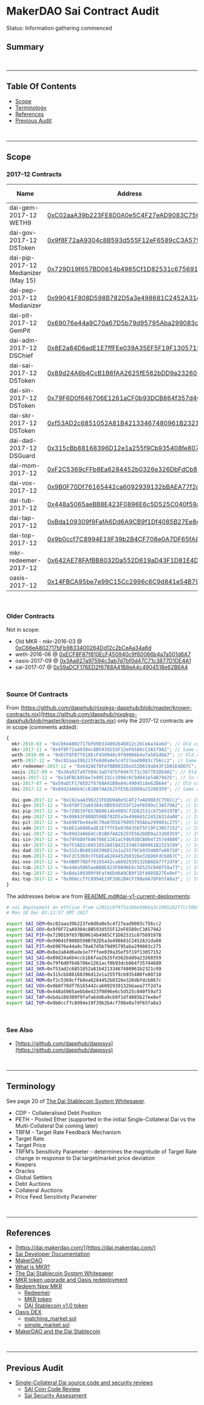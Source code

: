 # MakerDAO Sai Contract Audit

Status: Information gathering commenced

## Summary

<br />

<hr />

## Table Of Contents

* [Scope](#scope)
* [Terminology](#terminology)
* [References](#references)
* [Previous Audit](#previous-audit)

<br />

<hr />

## Scope

### 2017-12 Contracts

Name | Address | Code <br /> JS | Notes
--- | --- | --- | ---
dai-gem-2017-12<br />WETH9 | [0xC02aaA39b223FE8D0A0e5C4F27eAD9083C756Cc2](https://etherscan.io/address/0xC02aaA39b223FE8D0A0e5C4F27eAD9083C756Cc2#code) | [WETH9Gem.sol](deployed-contracts/WETH9Gem-0xC02aaA39b223FE8D0A0e5C4F27eAD9083C756Cc2.sol) <br /> [WETH9Gem.js](deployed-contracts/WETH9Gem-0xC02aaA39b223FE8D0A0e5C4F27eAD9083C756Cc2.js) |
dai-gov-2017-12<br />DSToken | [0x9f8F72aA9304c8B593d555F12eF6589cC3A579A2](https://etherscan.io/address/0x9f8F72aA9304c8B593d555F12eF6589cC3A579A2#code) | [DSTokenGov.sol](deployed-contracts/DSTokenGov-0x9f8F72aA9304c8B593d555F12eF6589cC3A579A2.sol) <br /> [DSTokenGov.js](deployed-contracts/DSTokenGov-0x9f8F72aA9304c8B593d555F12eF6589cC3A579A2.js) |
dai-pip-2017-12<br />Medianizer (May 15) | [0x729D19f657BD0614b4985Cf1D82531c67569197B](https://etherscan.io/address/0x729D19f657BD0614b4985Cf1D82531c67569197B#code) | [MedianizerPip.sol](deployed-contracts/MedianizerPip-0x729D19f657BD0614b4985Cf1D82531c67569197B.sol) <br /> [MedianizerPip.js](deployed-contracts/MedianizerPip-0x729D19f657BD0614b4985Cf1D82531c67569197B.js) |
dai-pep-2017-12<br />Medianizer | [0x99041F808D598B782D5a3e498681C2452A31da08](https://etherscan.io/address/0x99041F808D598B782D5a3e498681C2452A31da08#code) | [MedianizerPep.sol](deployed-contracts/MedianizerPep-0x99041F808D598B782D5a3e498681C2452A31da08.sol) <br /> [MedianizerPep.js](deployed-contracts/MedianizerPep-0x99041F808D598B782D5a3e498681C2452A31da08.js) |
dai-pit-2017-12<br />GemPit | [0x69076e44a9C70a67D5b79d95795Aba299083c275](https://etherscan.io/address/0x69076e44a9C70a67D5b79d95795Aba299083c275#code) | [GemPit.sol](deployed-contracts/GemPit-0x69076e44a9C70a67D5b79d95795Aba299083c275.sol) <br /> [GemPit.js](deployed-contracts/GemPit-0x69076e44a9C70a67D5b79d95795Aba299083c275.js) |
dai-adm-2017-12<br />DSChief | [0x8E2a84D6adE1E7ffFEe039A35EF5F19F13057152](https://etherscan.io/address/0x8E2a84D6adE1E7ffFEe039A35EF5F19F13057152#code) | [DSChiefAdm.sol](deployed-contracts/DSChiefAdm-0x8E2a84D6adE1E7ffFEe039A35EF5F19F13057152.sol) <br /> [DSChiefAdm.js](deployed-contracts/DSChiefAdm-0x8E2a84D6adE1E7ffFEe039A35EF5F19F13057152.js) |
dai-sai-2017-12<br />DSToken | [0x89d24A6b4CcB1B6fAA2625fE562bDD9a23260359](https://etherscan.io/address/0x89d24A6b4CcB1B6fAA2625fE562bDD9a23260359#code) | [DSTokenSai.sol](deployed-contracts/DSTokenSai-0x89d24A6b4CcB1B6fAA2625fE562bDD9a23260359.sol) <br /> [DSTokenSai.js](deployed-contracts/DSTokenSai-0x89d24A6b4CcB1B6fAA2625fE562bDD9a23260359.js) |
dai-sin-2017-12<br />DSToken | [0x79F6D0f646706E1261aCF0b93DCB864f357d4680](https://etherscan.io/address/0x79F6D0f646706E1261aCF0b93DCB864f357d4680#code) | [DSTokenSin.sol](deployed-contracts/DSTokenSin-0x79F6D0f646706E1261aCF0b93DCB864f357d4680.sol) <br /> [DSTokenSin.js](deployed-contracts/DSTokenSin-0x79F6D0f646706E1261aCF0b93DCB864f357d4680.js) |
dai-skr-2017-12<br />DSToken | [0xf53AD2c6851052A81B42133467480961B2321C09](https://etherscan.io/address/0xf53AD2c6851052A81B42133467480961B2321C09#code) | [DSTokenSkr.sol](deployed-contracts/DSTokenSkr-0xf53AD2c6851052A81B42133467480961B2321C09.sol) <br /> [DSTokenSkr.js](deployed-contracts/DSTokenSkr-0xf53AD2c6851052A81B42133467480961B2321C09.js) |
dai-dad-2017-12<br />DSGuard | [0x315cBb88168396D12e1a255f9Cb935408fe80710](https://etherscan.io/address/0x315cBb88168396D12e1a255f9Cb935408fe80710#code) | [DSGuardDad.sol](deployed-contracts/DSGuardDad-0x315cBb88168396D12e1a255f9Cb935408fe80710.sol) <br /> [DSGuardDad.js](deployed-contracts/DSGuardDad-0x315cBb88168396D12e1a255f9Cb935408fe80710.js) |
dai-mom-2017-12 | [0xF2C5369cFFb8Ea6284452b0326e326DbFdCb867C](https://etherscan.io/address/0xF2C5369cFFb8Ea6284452b0326e326DbFdCb867C#code) | [SaiMom.sol](deployed-contracts/SaiMom-0xF2C5369cFFb8Ea6284452b0326e326DbFdCb867C.sol) <br /> [SaiMom.js](deployed-contracts/SaiMom-0xF2C5369cFFb8Ea6284452b0326e326DbFdCb867C.js) |
dai-vox-2017-12 | [0x9B0F70Df76165442ca6092939132bBAEA77f2d7A](https://etherscan.io/address/0x9B0F70Df76165442ca6092939132bBAEA77f2d7A#code) | [SaiVox.sol](deployed-contracts/SaiVox-0x9B0F70Df76165442ca6092939132bBAEA77f2d7A.sol) <br /> [SaiVox.js](deployed-contracts/SaiVox-0x9B0F70Df76165442ca6092939132bBAEA77f2d7A.js) |
dai-tub-2017-12 | [0x448a5065aeBB8E423F0896E6c5D525C040f59af3](https://etherscan.io/address/0x448a5065aeBB8E423F0896E6c5D525C040f59af3#code) | [SaiTub.sol](deployed-contracts/SaiTub-0x448a5065aeBB8E423F0896E6c5D525C040f59af3.sol) <br /> [SaiTub.js](deployed-contracts/SaiTub-0x448a5065aeBB8E423F0896E6c5D525C040f59af3.js) |
dai-tap-2017-12 | [0xBda109309f9FafA6Dd6A9CB9f1Df4085B27Ee8eF](https://etherscan.io/address/0xBda109309f9FafA6Dd6A9CB9f1Df4085B27Ee8eF#code) | [SaiTap.sol](deployed-contracts/SaiTap-0xBda109309f9FafA6Dd6A9CB9f1Df4085B27Ee8eF.sol) <br /> [SaiTap.js](deployed-contracts/SaiTap-0xBda109309f9FafA6Dd6A9CB9f1Df4085B27Ee8eF.js) |
dai-top-2017-12 | [0x9b0ccf7C8994E19F39b2B4CF708e0A7DF65fA8a3](https://etherscan.io/address/0x9b0ccf7C8994E19F39b2B4CF708e0A7DF65fA8a3#code) | [SaiTop.sol](deployed-contracts/SaiTop-0x9b0ccf7C8994E19F39b2B4CF708e0A7DF65fA8a3.sol) <br /> [SaiTop.js](deployed-contracts/SaiTop-0x9b0ccf7C8994E19F39b2B4CF708e0A7DF65fA8a3.js) |
mkr-redeemer-2017-12 | [0x642AE78FAfBB8032Da552D619aD43F1D81E4DD7C](https://etherscan.io/address/0x642AE78FAfBB8032Da552D619aD43F1D81E4DD7C#code) | [Redeemer.sol](deployed-contracts/Redeemer-0x642AE78FAfBB8032Da552D619aD43F1D81E4DD7C.sol) <br /> [Redeemer.js](deployed-contracts/Redeemer-0x642AE78FAfBB8032Da552D619aD43F1D81E4DD7C.js) |
oasis-2017-12 | [0x14FBCA95be7e99C15Cc2996c6C9d841e54B79425](https://etherscan.io/address/0x14FBCA95be7e99C15Cc2996c6C9d841e54B79425#code) | [MatchingMarket.sol](deployed-contracts/MatchingMarket-0x14FBCA95be7e99C15Cc2996c6C9d841e54B79425.sol) <br /> [MatchingMarket.js](deployed-contracts/MatchingMarket-0x14FBCA95be7e99C15Cc2996c6C9d841e54B79425.js) |

<br />

### Older Contracts

Not in scope:

* Old MKR - mkr-2016-03 @ [0xC66eA802717bFb9833400264Dd12c2bCeAa34a6d](https://etherscan.io/address/0xC66eA802717bFb9833400264Dd12c2bCeAa34a6d#code)
* weth-2016-06 @ [0xECF8F87f810EcF450940c9f60066b4a7a501d6A7](https://etherscan.io/address/0xECF8F87f810EcF450940c9f60066b4a7a501d6A7#code)
* oasis-2017-09 @ [0x3Aa927a97594c3ab7d7bf0d47C71c3877D1DE4A1](https://etherscan.io/address/0x3Aa927a97594c3ab7d7bf0d47C71c3877D1DE4A1#code)
* sai-2017-07 @ [0x59aDCF176ED2f6788A41B8eA4c4904518e62B6A4](https://etherscan.io/address/0x59aDCF176ED2f6788A41B8eA4c4904518e62B6A4#code)

<br />

### Source Of Contracts
From [https://github.com/dapphub/nixpkgs-dapphub/blob/master/known-contracts.nix](https://github.com/dapphub/nixpkgs-dapphub/blob/master/known-contracts.nix)
only the 2017-12 contracts are in scope (comments added):

```javascript
{
  mkr-2016-03 = "0xC66eA802717bFb9833400264Dd12c2bCeAa34a6d"; // Old contract
  mkr-2017-11 = "0x9f8F72aA9304c8B593d555F12eF6589cC3A579A2"; // Same as dai-gov-2017-12
  weth-2016-06 = "0xECF8F87f810EcF450940c9f60066b4a7a501d6A7"; // Old contract
  weth-2017-12 = "0xc02aaa39b223fe8d0a0e5c4f27ead9083c756cc2"; // Same as dai-gem-2017-12
  mkr-redeemer-2017-12 = "0x642AE78FAfBB8032Da552D619aD43F1D81E4DD7C"; // In scope
  oasis-2017-09 = "0x3Aa927a97594c3ab7d7bf0d47C71c3877D1DE4A1"; // Old contract
  oasis-2017-12 = "0x14FBCA95be7e99C15Cc2996c6C9d841e54B79425"; // In scope?
  sai-2017-07 = "0x59aDCF176ED2f6788A41B8eA4c4904518e62B6A4"; // Old contract
  dai-2017-12 = "0x89d24A6b4CcB1B6fAA2625fE562bDD9a23260359"; // Same as dai-sai-2017-12

  dai-gem-2017-12 = "0xC02aaA39b223FE8D0A0e5C4F27eAD9083C756Cc2"; // In scope
  dai-gov-2017-12 = "0x9f8F72aA9304c8B593d555F12eF6589cC3A579A2"; // In scope
  dai-pip-2017-12 = "0x729D19f657BD0614b4985Cf1D82531c67569197B"; // In scope
  dai-pep-2017-12 = "0x99041F808D598B782D5a3e498681C2452A31da08"; // In scope
  dai-pit-2017-12 = "0x69076e44a9C70a67D5b79d95795Aba299083c275"; // In scope
  dai-adm-2017-12 = "0x8E2a84D6adE1E7ffFEe039A35EF5F19F13057152"; // In scope
  dai-sai-2017-12 = "0x89d24A6b4CcB1B6fAA2625fE562bDD9a23260359"; // In scope
  dai-sin-2017-12 = "0x79F6D0f646706E1261aCF0b93DCB864f357d4680"; // In scope
  dai-skr-2017-12 = "0xf53AD2c6851052A81B42133467480961B2321C09"; // In scope
  dai-dad-2017-12 = "0x315cBb88168396D12e1a255f9Cb935408fe80710"; // In scope
  dai-mom-2017-12 = "0xF2C5369cFFb8Ea6284452b0326e326DbFdCb867C"; // In scope
  dai-vox-2017-12 = "0x9B0F70Df76165442ca6092939132bBAEA77f2d7A"; // In scope
  dai-tub-2017-12 = "0x448a5065aeBB8E423F0896E6c5D525C040f59af3"; // In scope
  dai-tap-2017-12 = "0xBda109309f9FafA6Dd6A9CB9f1Df4085B27Ee8eF"; // In scope
  dai-top-2017-12 = "0x9b0ccf7C8994E19F39b2B4CF708e0A7DF65fA8a3"; // In scope
}
```

The addresses below are from [README.md#dai-v1-current-deployments](../README.md#dai-v1-current-deployments):

```sh
# sai deployment on ethlive from c2031c0f9f3a186e90b6a3c1905282f7cc58b9f5
# Mon 18 Dec 03:12:57 GMT 2017

export SAI_GEM=0xc02aaa39b223fe8d0a0e5c4f27ead9083c756cc2
export SAI_GOV=0x9f8F72aA9304c8B593d555F12eF6589cC3A579A2
export SAI_PIP=0x729D19f657BD0614b4985Cf1D82531c67569197B
export SAI_PEP=0x99041F808D598B782D5a3e498681C2452A31da08
export SAI_PIT=0x69076e44a9c70a67d5b79d95795aba299083c275
export SAI_ADM=0x8e2a84d6ade1e7fffee039a35ef5f19f13057152
export SAI_SAI=0x89d24a6b4ccb1b6faa2625fe562bdd9a23260359
export SAI_SIN=0x79f6d0f646706e1261acf0b93dcb864f357d4680
export SAI_SKR=0xf53ad2c6851052a81b42133467480961b2321c09
export SAI_DAD=0x315cbb88168396d12e1a255f9cb935408fe80710
export SAI_MOM=0xf2c5369cffb8ea6284452b0326e326dbfdcb867c
export SAI_VOX=0x9b0f70df76165442ca6092939132bbaea77f2d7a
export SAI_TUB=0x448a5065aebb8e423f0896e6c5d525c040f59af3
export SAI_TAP=0xbda109309f9fafa6dd6a9cb9f1df4085b27ee8ef
export SAI_TOP=0x9b0ccf7c8994e19f39b2b4cf708e0a7df65fa8a3
```

<br />

### See Also

* [https://github.com/dapphub/dappsys](https://github.com/dapphub/dappsys)

<br />

<hr />

## Terminology

See page 20 of [The Dai Stablecoin System Whitepaper](https://makerdao.com/whitepaper/DaiDec17WP.pdf).

* CDP - Collateralised Debt Position
* PETH - Pooled Ether (supported in the initial Single-Collateral Dai vs the Multi-Collateral Dai coming later)
* TRFM - Target Rate Feedback Mechanism
* Target Rate
* Target Price
* TRFM’s Sensitivity Parameter - determines the magnitude of Target Rate change in response to Dai target/market price deviation
* Keepers
* Oracles
* Global Settlers
* Debt Auctions
* Collateral Auctions
* Price Feed Sensitivity Parameter

<br />

<hr />

## References

* [https://dai.makerdao.com/](https://dai.makerdao.com/)
* [Sai Developer Documentation](../DEVELOPING.md)
* [MakerDAO](https://makerdao.com/)
* [What is MKR?](https://medium.com/@MakerDAO/what-is-mkr-e6915d5ca1b3)
* [The Dai Stablecoin System Whitepaper](https://makerdao.com/whitepaper/DaiDec17WP.pdf)
* [MKR token upgrade and Oasis redeployment](https://medium.com/@MakerDAO/mkr-token-upgrade-and-oasis-redeployment-2445482437d6)
* [Redeem New MKR](https://makerdao.com/redeem/)
  * [Redeemer](https://etherscan.io/address/0x642ae78fafbb8032da552d619ad43f1d81e4dd7c#code)
  * [MKR token](https://etherscan.io/address/0x9f8F72aA9304c8B593d555F12eF6589cC3A579A2#code)
  * [DAI Stablecoin v1.0 token](https://etherscan.io/address/0x89d24A6b4CcB1B6fAA2625fE562bDD9a23260359#code)
* [Oasis DEX](https://oasisdex.com/)
  * [matching_market.sol](https://github.com/makerdao/maker-otc/blob/master/src/matching_market.sol)
  * [simple_market.sol](https://github.com/makerdao/maker-otc/blob/master/src/simple_market.sol)
* [MakerDAO and the Dai Stablecoin](https://www.youtube.com/watch?v=ybMFi5UseEs)

<br />

<hr />

## Previous Audit

* [Single-Collateral Dai source code and security reviews](https://medium.com/@MakerDAO/single-collateral-dai-source-code-and-security-reviews-523e1a01a3c8)
  * [SAI Coin Code Review](previous-audit/SAICoinCode_Review_v1_3.pdf)
  * [Sai Security Assessment](previous-audit/Sai_Final_Report.pdf)

